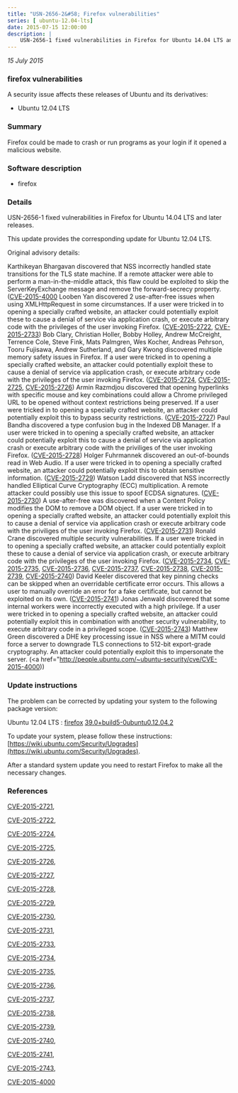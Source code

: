 ```yaml
---
title: "USN-2656-2&#58; Firefox vulnerabilities"
series: [ ubuntu-12.04-lts]
date: 2015-07-15 12:00:00
description: |
    USN-2656-1 fixed vulnerabilities in Firefox for Ubuntu 14.04 LTS and later releases.
--- 
```

 
 

*15 July 2015*

### firefox vulnerabilities

A security issue affects these releases of Ubuntu and its derivatives:

* Ubuntu 12.04 LTS

### Summary

Firefox could be made to crash or run programs as your login if it opened a malicious website.

### Software description

* firefox 

### Details

USN-2656-1 fixed vulnerabilities in Firefox for Ubuntu 14.04 LTS and later releases.

This update provides the corresponding update for Ubuntu 12.04 LTS.

Original advisory details:

 Karthikeyan Bhargavan discovered that NSS incorrectly handled state transitions for the TLS state machine. If a remote attacker were able to perform a man-in-the-middle attack, this flaw could be exploited to skip the ServerKeyExchange message and remove the forward-secrecy property. ([CVE-2015-4000](http://people.ubuntu.com/~ubuntu-security/cve/CVE-2015-2721">CVE-2015-2721</a>) Looben Yan discovered 2 use-after-free issues when using XMLHttpRequest in some circumstances. If a user were tricked in to opening a specially crafted website, an attacker could potentially exploit these to cause a denial of service via application crash, or execute arbitrary code with the privileges of the user invoking Firefox. (<a href="http://people.ubuntu.com/~ubuntu-security/cve/CVE-2015-2722">CVE-2015-2722</a>, <a href="http://people.ubuntu.com/~ubuntu-security/cve/CVE-2015-2733">CVE-2015-2733</a>) Bob Clary, Christian Holler, Bobby Holley, Andrew McCreight, Terrence Cole, Steve Fink, Mats Palmgren, Wes Kocher, Andreas Pehrson, Tooru Fujisawa, Andrew Sutherland, and Gary Kwong discovered multiple memory safety issues in Firefox. If a user were tricked in to opening a specially crafted website, an attacker could potentially exploit these to cause a denial of service via application crash, or execute arbitrary code with the privileges of the user invoking Firefox. (<a href="http://people.ubuntu.com/~ubuntu-security/cve/CVE-2015-2724">CVE-2015-2724</a>, <a href="http://people.ubuntu.com/~ubuntu-security/cve/CVE-2015-2725">CVE-2015-2725</a>, <a href="http://people.ubuntu.com/~ubuntu-security/cve/CVE-2015-2726">CVE-2015-2726</a>) Armin Razmdjou discovered that opening hyperlinks with specific mouse and key combinations could allow a Chrome privileged URL to be opened without context restrictions being preserved. If a user were tricked in to opening a specially crafted website, an attacker could potentially exploit this to bypass security restrictions. (<a href="http://people.ubuntu.com/~ubuntu-security/cve/CVE-2015-2727">CVE-2015-2727</a>) Paul Bandha discovered a type confusion bug in the Indexed DB Manager. If a user were tricked in to opening a specially crafted website, an attacker could potentially exploit this to cause a denial of service via application crash or execute arbitrary code with the priviliges of the user invoking Firefox. (<a href="http://people.ubuntu.com/~ubuntu-security/cve/CVE-2015-2728">CVE-2015-2728</a>) Holger Fuhrmannek discovered an out-of-bounds read in Web Audio. If a user were tricked in to opening a specially crafted website, an attacker could potentially exploit this to obtain sensitive information. (<a href="http://people.ubuntu.com/~ubuntu-security/cve/CVE-2015-2729">CVE-2015-2729</a>) Watson Ladd discovered that NSS incorrectly handled Elliptical Curve Cryptography (ECC) multiplication. A remote attacker could possibly use this issue to spoof ECDSA signatures. (<a href="http://people.ubuntu.com/~ubuntu-security/cve/CVE-2015-2730">CVE-2015-2730</a>) A use-after-free was discovered when a Content Policy modifies the DOM to remove a DOM object. If a user were tricked in to opening a specially crafted website, an attacker could potentially exploit this to cause a denial of service via application crash or execute arbitrary code with the priviliges of the user invoking Firefox. (<a href="http://people.ubuntu.com/~ubuntu-security/cve/CVE-2015-2731">CVE-2015-2731</a>) Ronald Crane discovered multiple security vulnerabilities. If a user were tricked in to opening a specially crafted website, an attacker could potentially exploit these to cause a denial of service via application crash, or execute arbitrary code with the privileges of the user invoking Firefox. (<a href="http://people.ubuntu.com/~ubuntu-security/cve/CVE-2015-2734">CVE-2015-2734</a>, <a href="http://people.ubuntu.com/~ubuntu-security/cve/CVE-2015-2735">CVE-2015-2735</a>, <a href="http://people.ubuntu.com/~ubuntu-security/cve/CVE-2015-2736">CVE-2015-2736</a>, <a href="http://people.ubuntu.com/~ubuntu-security/cve/CVE-2015-2737">CVE-2015-2737</a>, <a href="http://people.ubuntu.com/~ubuntu-security/cve/CVE-2015-2738">CVE-2015-2738</a>, <a href="http://people.ubuntu.com/~ubuntu-security/cve/CVE-2015-2739">CVE-2015-2739</a>, <a href="http://people.ubuntu.com/~ubuntu-security/cve/CVE-2015-2740">CVE-2015-2740</a>) David Keeler discovered that key pinning checks can be skipped when an overridable certificate error occurs. This allows a user to manually override an error for a fake certificate, but cannot be exploited on its own. (<a href="http://people.ubuntu.com/~ubuntu-security/cve/CVE-2015-2741">CVE-2015-2741</a>) Jonas Jenwald discovered that some internal workers were incorrectly executed with a high privilege. If a user were tricked in to opening a specially crafted website, an attacker could potentially exploit this in combination with another security vulnerability, to execute arbitrary code in a privileged scope. (<a href="http://people.ubuntu.com/~ubuntu-security/cve/CVE-2015-2743">CVE-2015-2743</a>) Matthew Green discovered a DHE key processing issue in NSS where a MITM could force a server to downgrade TLS connections to 512-bit export-grade cryptography. An attacker could potentially exploit this to impersonate the server. (<a href="http://people.ubuntu.com/~ubuntu-security/cve/CVE-2015-4000)) 

### Update instructions

The problem can be corrected by updating your system to the following package version:

Ubuntu 12.04 LTS
 : [firefox](https://launchpad.net/ubuntu/+source/firefox) <span> [39.0+build5-0ubuntu0.12.04.2](https://launchpad.net/ubuntu/+source/firefox/39.0+build5-0ubuntu0.12.04.2) </span> 

To update your system, please follow these instructions: [https://wiki.ubuntu.com/Security/Upgrades](https://wiki.ubuntu.com/Security/Upgrades).

After a standard system update you need to restart Firefox to make all the necessary changes. 

### References

 
 [CVE-2015-2721](http://people.ubuntu.com/~ubuntu-security/cve/CVE-2015-2721), 

 [CVE-2015-2722](http://people.ubuntu.com/~ubuntu-security/cve/CVE-2015-2722), 

 [CVE-2015-2724](http://people.ubuntu.com/~ubuntu-security/cve/CVE-2015-2724), 

 [CVE-2015-2725](http://people.ubuntu.com/~ubuntu-security/cve/CVE-2015-2725), 

 [CVE-2015-2726](http://people.ubuntu.com/~ubuntu-security/cve/CVE-2015-2726), 

 [CVE-2015-2727](http://people.ubuntu.com/~ubuntu-security/cve/CVE-2015-2727), 

 [CVE-2015-2728](http://people.ubuntu.com/~ubuntu-security/cve/CVE-2015-2728), 

 [CVE-2015-2729](http://people.ubuntu.com/~ubuntu-security/cve/CVE-2015-2729), 

 [CVE-2015-2730](http://people.ubuntu.com/~ubuntu-security/cve/CVE-2015-2730), 

 [CVE-2015-2731](http://people.ubuntu.com/~ubuntu-security/cve/CVE-2015-2731), 

 [CVE-2015-2733](http://people.ubuntu.com/~ubuntu-security/cve/CVE-2015-2733), 

 [CVE-2015-2734](http://people.ubuntu.com/~ubuntu-security/cve/CVE-2015-2734), 

 [CVE-2015-2735](http://people.ubuntu.com/~ubuntu-security/cve/CVE-2015-2735), 

 [CVE-2015-2736](http://people.ubuntu.com/~ubuntu-security/cve/CVE-2015-2736), 

 [CVE-2015-2737](http://people.ubuntu.com/~ubuntu-security/cve/CVE-2015-2737), 

 [CVE-2015-2738](http://people.ubuntu.com/~ubuntu-security/cve/CVE-2015-2738), 

 [CVE-2015-2739](http://people.ubuntu.com/~ubuntu-security/cve/CVE-2015-2739), 

 [CVE-2015-2740](http://people.ubuntu.com/~ubuntu-security/cve/CVE-2015-2740), 

 [CVE-2015-2741](http://people.ubuntu.com/~ubuntu-security/cve/CVE-2015-2741), 

 [CVE-2015-2743](http://people.ubuntu.com/~ubuntu-security/cve/CVE-2015-2743), 

 [CVE-2015-4000](http://people.ubuntu.com/~ubuntu-security/cve/CVE-2015-4000)
 

